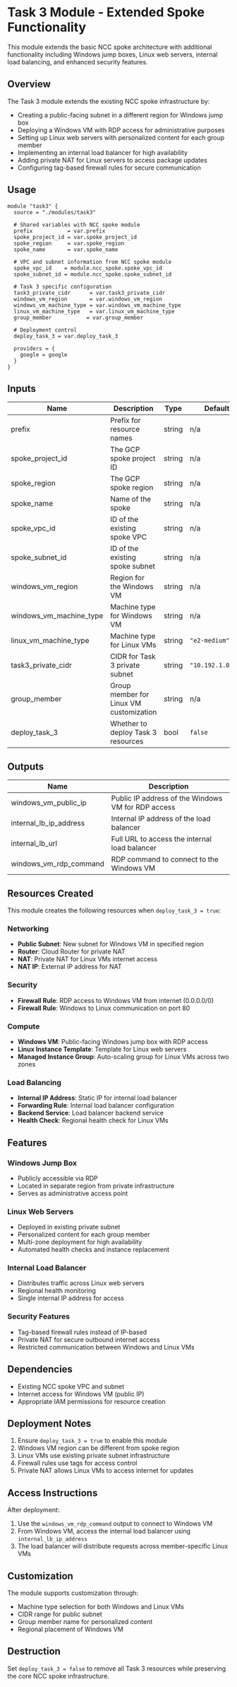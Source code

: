 # Task 3 Module - Extended Spoke Functionality

This module extends the basic NCC spoke architecture with additional functionality including Windows jump boxes, Linux web servers, internal load balancing, and enhanced security features.

## Overview

The Task 3 module extends the existing NCC spoke infrastructure by:
- Creating a public-facing subnet in a different region for Windows jump box
- Deploying a Windows VM with RDP access for administrative purposes
- Setting up Linux web servers with personalized content for each group member
- Implementing an internal load balancer for high availability
- Adding private NAT for Linux servers to access package updates
- Configuring tag-based firewall rules for secure communication

## Usage

```hcl
module "task3" {
  source = "./modules/task3"
  
  # Shared variables with NCC spoke module
  prefix           = var.prefix
  spoke_project_id = var.spoke_project_id
  spoke_region     = var.spoke_region
  spoke_name       = var.spoke_name
  
  # VPC and subnet information from NCC spoke module
  spoke_vpc_id    = module.ncc_spoke.spoke_vpc_id
  spoke_subnet_id = module.ncc_spoke.spoke_subnet_id
  
  # Task 3 specific configuration
  task3_private_cidr      = var.task3_private_cidr
  windows_vm_region       = var.windows_vm_region
  windows_vm_machine_type = var.windows_vm_machine_type
  linux_vm_machine_type   = var.linux_vm_machine_type
  group_member           = var.group_member
  
  # Deployment control
  deploy_task_3 = var.deploy_task_3
  
  providers = {
    google = google
  }
}
```

## Inputs

| Name | Description | Type | Default | Required |
|------|-------------|------|---------|:--------:|
| prefix | Prefix for resource names | string | n/a | yes |
| spoke_project_id | The GCP spoke project ID | string | n/a | yes |
| spoke_region | The GCP spoke region | string | n/a | yes |
| spoke_name | Name of the spoke | string | n/a | yes |
| spoke_vpc_id | ID of the existing spoke VPC | string | n/a | yes |
| spoke_subnet_id | ID of the existing spoke subnet | string | n/a | yes |
| windows_vm_region | Region for the Windows VM | string | n/a | yes |
| windows_vm_machine_type | Machine type for Windows VM | string | n/a | yes |
| linux_vm_machine_type | Machine type for Linux VMs | string | `"e2-medium"` | no |
| task3_private_cidr | CIDR for Task 3 private subnet | string | `"10.192.1.0/24"` | no |
| group_member | Group member for Linux VM customization | string | n/a | yes |
| deploy_task_3 | Whether to deploy Task 3 resources | bool | `false` | no |

## Outputs

| Name | Description |
|------|-------------|
| windows_vm_public_ip | Public IP address of the Windows VM for RDP access |
| internal_lb_ip_address | Internal IP address of the load balancer |
| internal_lb_url | Full URL to access the internal load balancer |
| windows_vm_rdp_command | RDP command to connect to the Windows VM |

## Resources Created

This module creates the following resources when `deploy_task_3 = true`:

### Networking
- **Public Subnet**: New subnet for Windows VM in specified region
- **Router**: Cloud Router for private NAT
- **NAT**: Private NAT for Linux VMs internet access
- **NAT IP**: External IP address for NAT

### Security
- **Firewall Rule**: RDP access to Windows VM from internet (0.0.0.0/0)
- **Firewall Rule**: Windows to Linux communication on port 80

### Compute
- **Windows VM**: Public-facing Windows jump box with RDP access
- **Linux Instance Template**: Template for Linux web servers
- **Managed Instance Group**: Auto-scaling group for Linux VMs across two zones

### Load Balancing
- **Internal IP Address**: Static IP for internal load balancer
- **Forwarding Rule**: Internal load balancer configuration
- **Backend Service**: Load balancer backend service
- **Health Check**: Regional health check for Linux VMs

## Features

### Windows Jump Box
- Publicly accessible via RDP
- Located in separate region from private infrastructure
- Serves as administrative access point

### Linux Web Servers
- Deployed in existing private subnet
- Personalized content for each group member
- Multi-zone deployment for high availability
- Automated health checks and instance replacement

### Internal Load Balancer
- Distributes traffic across Linux web servers
- Regional health monitoring
- Single internal IP address for access

### Security Features
- Tag-based firewall rules instead of IP-based
- Private NAT for secure outbound internet access
- Restricted communication between Windows and Linux VMs

## Dependencies

- Existing NCC spoke VPC and subnet
- Internet access for Windows VM (public IP)
- Appropriate IAM permissions for resource creation

## Deployment Notes

1. Ensure `deploy_task_3 = true` to enable this module
2. Windows VM region can be different from spoke region
3. Linux VMs use existing private subnet infrastructure
4. Firewall rules use tags for access control
5. Private NAT allows Linux VMs to access internet for updates

## Access Instructions

After deployment:
1. Use the `windows_vm_rdp_command` output to connect to Windows VM
2. From Windows VM, access the internal load balancer using `internal_lb_ip_address`
3. The load balancer will distribute requests across member-specific Linux VMs

## Customization

The module supports customization through:
- Machine type selection for both Windows and Linux VMs
- CIDR range for public subnet
- Group member name for personalized content
- Regional placement of Windows VM

## Destruction

Set `deploy_task_3 = false` to remove all Task 3 resources while preserving the core NCC spoke infrastructure.